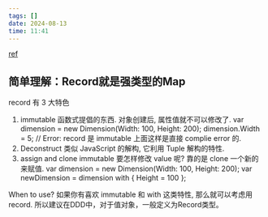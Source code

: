 ```yaml
---
tags: []
date: 2024-08-13
time: 11:41
---
```

[ref](https://blog.csdn.net/dongnihao/article/details/128444552)


## 简单理解：Record就是强类型的Map


record 有 3 大特色 
1. immutable 函数式提倡的东西. 对象创建后, 属性值就不可以修改了. var dimension = new Dimension(Width: 100, Height: 200); dimension.Width = 5; // Error: record 是 immutable 上面这样是直接 complie error 的. 
2. Deconstruct 类似 JavaScript 的解构, 它利用 Tuple 解构的特性. 
3. assign and clone immutable 要怎样修改 value 呢? 靠的是 clone 一个新的来赋值. var dimension = new Dimension(Width: 100, Height: 200); var newDimension = dimension with { Height = 100 }; 


When to use? 如果你有喜欢 immutable 和 with 这类特性, 那么就可以考虑用 record. 所以建议在DDD中，对于值对象，一般定义为Record类型。